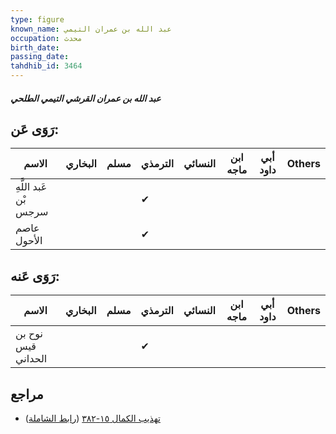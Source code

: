 ```yaml
---
type: figure
known_name: عبد الله بن عمران التيمي
occupation: محدث
birth_date:
passing_date:
tahdhib_id: 3464
---
```

##### عبد الله بن عمران القرشي التيمي الطلحي

## رَوَى عَن:
| الاسم                 | البخاري | مسلم | الترمذي | النسائي | ابن ماجه | أبي داود | Others |
| --------------------- | ------- | ---- | ------- | ------- | -------- | -------- | ------ |
| عَبد اللَّهِ بْن سرجس |         |      | ✔       |         |          |          |        |
| عاصم الأحول           |         |      | ✔       |         |          |          |        |
## رَوَى عَنه:
| الاسم              | البخاري | مسلم | الترمذي | النسائي | ابن ماجه | أبي داود | Others |
| ------------------ | ------- | ---- | ------- | ------- | -------- | -------- | ------ |
| نوح بن قيس الحداني |         |      | ✔       |         |          |          |        |
## مراجع
- [تهذيب الكمال ١٥-٣٨٢](obsidian://open?vault=Tahdhib-al-Kamal&file=Figures/٣٤٦٤-عبد%20الله%20بن%20عمران%20القرشي%20التيمي%20الطلحي) ([رابط الشاملة](https://shamela.ws/book/3722/7866))